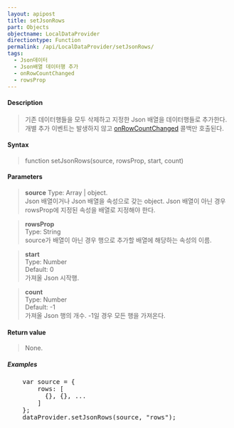 ```yaml
---
layout: apipost
title: setJsonRows
part: Objects
objectname: LocalDataProvider
directiontype: Function
permalink: /api/LocalDataProvider/setJsonRows/
tags:
  - Json데이터
  - Json배열 데이터행 추가
  - onRowCountChanged
  - rowsProp
---
```



#### Description

> 기존 데이터행들을 모두 삭제하고 지정한 Json 배열을 데이터행들로 추가한다. 개별 추가 이벤트는 발생하지 않고 [onRowCountChanged](/api/LocalDataProvider/onRowCountChanged) 콜백만 호출된다.

#### Syntax

> function setJsonRows(source, rowsProp, start, count)

#### Parameters

> **source**
> Type: Array \| object.  
> Json 배열이거나 Json 배열을 속성으로 갖는 object. Json 배열이 아닌 경우 rowsProp에 지정된 속성을 배열로 지정해야 한다.

> **rowsProp**  
> Type: String  
> source가 배열이 아닌 경우 행으로 추가할 배열에 해당하는 속성의 이름.

> **start**  
> Type: Number  
> Default: 0  
> 가져올 Json 시작행. 

> **count**  
> Type: Number  
> Default: -1  
> 가져올 Json 행의 개수. -1일 경우 모든 행을 가져온다.

#### Return value

> None.

##### Examples 

<pre class="prettyprint">
    var source = {
        rows: [
          {}, {}, ...
        ]
    };
    dataProvider.setJsonRows(source, "rows");
</pre>

